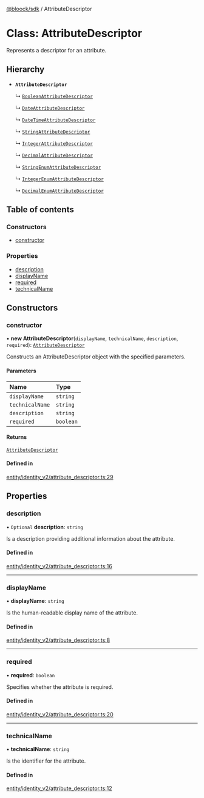 [@bloock/sdk](../index.md) / AttributeDescriptor

# Class: AttributeDescriptor

Represents a descriptor for an attribute.

## Hierarchy

- **`AttributeDescriptor`**

  ↳ [`BooleanAttributeDescriptor`](BooleanAttributeDescriptor.md)

  ↳ [`DateAttributeDescriptor`](DateAttributeDescriptor.md)

  ↳ [`DateTimeAttributeDescriptor`](DateTimeAttributeDescriptor.md)

  ↳ [`StringAttributeDescriptor`](StringAttributeDescriptor.md)

  ↳ [`IntegerAttributeDescriptor`](IntegerAttributeDescriptor.md)

  ↳ [`DecimalAttributeDescriptor`](DecimalAttributeDescriptor.md)

  ↳ [`StringEnumAttributeDescriptor`](StringEnumAttributeDescriptor.md)

  ↳ [`IntegerEnumAttributeDescriptor`](IntegerEnumAttributeDescriptor.md)

  ↳ [`DecimalEnumAttributeDescriptor`](DecimalEnumAttributeDescriptor.md)

## Table of contents

### Constructors

- [constructor](AttributeDescriptor.md#constructor)

### Properties

- [description](AttributeDescriptor.md#description)
- [displayName](AttributeDescriptor.md#displayname)
- [required](AttributeDescriptor.md#required)
- [technicalName](AttributeDescriptor.md#technicalname)

## Constructors

### constructor

• **new AttributeDescriptor**(`displayName`, `technicalName`, `description`, `required`): [`AttributeDescriptor`](AttributeDescriptor.md)

Constructs an AttributeDescriptor object with the specified parameters.

#### Parameters

| Name | Type |
| :------ | :------ |
| `displayName` | `string` |
| `technicalName` | `string` |
| `description` | `string` |
| `required` | `boolean` |

#### Returns

[`AttributeDescriptor`](AttributeDescriptor.md)

#### Defined in

[entity/identity_v2/attribute_descriptor.ts:29](https://github.com/bloock/bloock-sdk/blob/587f793/languages/js/src/entity/identity_v2/attribute_descriptor.ts#L29)

## Properties

### description

• `Optional` **description**: `string`

Is a description providing additional information about the attribute.

#### Defined in

[entity/identity_v2/attribute_descriptor.ts:16](https://github.com/bloock/bloock-sdk/blob/587f793/languages/js/src/entity/identity_v2/attribute_descriptor.ts#L16)

___

### displayName

• **displayName**: `string`

Is the human-readable display name of the attribute.

#### Defined in

[entity/identity_v2/attribute_descriptor.ts:8](https://github.com/bloock/bloock-sdk/blob/587f793/languages/js/src/entity/identity_v2/attribute_descriptor.ts#L8)

___

### required

• **required**: `boolean`

Specifies whether the attribute is required.

#### Defined in

[entity/identity_v2/attribute_descriptor.ts:20](https://github.com/bloock/bloock-sdk/blob/587f793/languages/js/src/entity/identity_v2/attribute_descriptor.ts#L20)

___

### technicalName

• **technicalName**: `string`

Is the identifier for the attribute.

#### Defined in

[entity/identity_v2/attribute_descriptor.ts:12](https://github.com/bloock/bloock-sdk/blob/587f793/languages/js/src/entity/identity_v2/attribute_descriptor.ts#L12)
